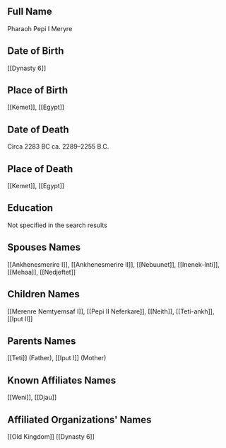## Full Name
Pharaoh Pepi I Meryre

## Date of Birth
[[Dynasty 6]]

## Place of Birth
[[Kemet]], [[Egypt]]

## Date of Death
Circa 2283 BC
ca. 2289–2255 B.C.

## Place of Death
[[Kemet]], [[Egypt]]

## Education
Not specified in the search results

## Spouses Names
[[Ankhenesmerire I]], [[Ankhenesmerire II]], [[Nebuunet]], [[Inenek-Inti]], [[Mehaa]], [[Nedjeftet]]

## Children Names
[[Merenre Nemtyemsaf I]], [[Pepi II Neferkare]], [[Neith]], [[Teti-ankh]], [[Iput II]]

## Parents Names
[[Teti]] (Father), [[Iput I]] (Mother)

## Known Affiliates Names
[[Weni]], [[Djau]]

## Affiliated Organizations' Names
[[Old Kingdom]]
[[Dynasty 6]]
